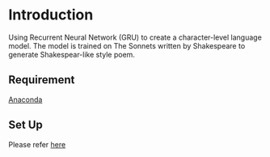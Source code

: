 # Introduction

Using Recurrent Neural Network (GRU) to create a character-level language model. 
The model is trained on The Sonnets written by Shakespeare to generate Shakespear-like style poem.

## Requirement

[Anaconda](https://www.anaconda.com/distribution/#download-section)

## Set Up

Please refer [here]()